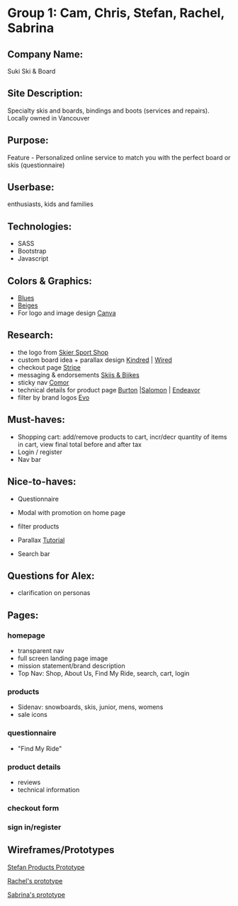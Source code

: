 # Group 1: Cam, Chris, Stefan, Rachel, Sabrina

## Company Name: 

Suki Ski & Board

## Site Description: 

Specialty skis and boards, bindings and boots (services and repairs). Locally owned in Vancouver

## Purpose: 

Feature - Personalized online service to match you with the perfect board or skis (questionnaire)


## Userbase: 

enthusiasts, kids and families 


## Technologies:
- SASS
- Bootstrap
- Javascript

## Colors & Graphics: 
- [Blues](https://colorhunt.co/palette/206727)
- [Beiges](https://colorhunt.co/palette/207398)
- For logo and image design [Canva](https://www.canva.com/)

## Research: 

- the logo from [Skier Sport Shop](https://skierssportshop.com/)
- custom board idea + parallax design [Kindred](https://kindredsnowstore.com/) | [Wired](https://wiredsnowboards.com/)
- checkout page [Stripe](https://stripe-payments-demo.appspot.com/)
- messaging & endorsements [Skiis & Biikes](https://skiisandbiikes.com/)
- sticky nav [Comor]()
- technical details for product page [Burton](https://www.burton.com/ca/en/p/burton-family-tree-hometown-hero-camber-splitboard/W21-222401.html?cgid=womens-boards) |[Salomon](https://www.salomon.com/en-ca/shop/product/hps-annie-boulanger.html#color=22602) | [Endeavor](https://can.endeavorsnowboards.com/)
- filter by brand logos [Evo](https://www.evo.com/shop/ski)





## Must-haves:
- Shopping cart: add/remove products to cart, incr/decr quantity of items in cart, view final total before and after tax 
- Login / register
- Nav bar

  

## Nice-to-haves:
- Questionnaire 
- Modal with promotion on home page
- filter products
- Parallax [Tutorial](https://www.w3schools.com/howto/howto_css_parallax.asp)

- Search bar




## Questions for Alex: 

- clarification on personas 




## Pages: 

###  homepage
- transparent nav 
- full screen landing page image 
- mission statement/brand description
- Top Nav: Shop, About Us, Find My Ride, search, cart, login

### products
- Sidenav: snowboards, skis, junior, mens, womens
- sale icons 


### questionnaire 
- "Find My Ride"


### product details
- reviews 
- technical information

### checkout form 

### sign in/register


## Wireframes/Prototypes

[Stefan Products Prototype](./img/prototype/stefan-prototype.PNG)

[Rachel's prototype](https://www.figma.com/file/PL6OgS8MsxomblxNK8yh1K/Suki-Ski-Board-e-commerce-site?node-id=0%3A1)

[Sabrina's prototype](https://www.figma.com/file/ZKciXOKvBo17IHPdL2hAo1/Suki-Ski-Board?node-id=0%3A1)
